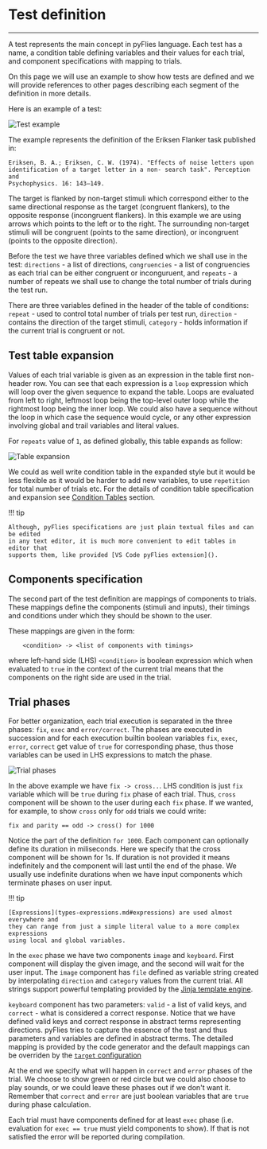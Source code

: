 # Test definition

---

A test represents the main concept in pyFlies language. Each test has a name, a
condition table defining variables and their values for each trial, and
component specifications with mapping to trials.

On this page we will use an example to show how tests are defined and we will
provide references to other pages describing each segment of the definition in
more details.

Here is an example of a test:

![Test example](images/test-example.png)


The example represents the definition of the Eriksen Flanker task published in:

    Eriksen, B. A.; Eriksen, C. W. (1974). "Effects of noise letters upon
    identification of a target letter in a non- search task". Perception and
    Psychophysics. 16: 143–149.

The target is flanked by non-target stimuli which correspond either to
the same directional response as the target (congruent flankers), to the
opposite response (incongruent flankers). In this example we are using arrows
which points to the left or to the right. The surrounding non-target stimuli
will be congruent (points to the same direction), or incongruent (points to the
opposite direction).

Before the test we have three variables defined which we shall use in the test:
`directions` - a list of directions, `congruencies` - a list of congruencies as
each trial can be either congruent or inconguruent, and `repeats` - a number of
repeats we shall use to change the total number of trials during the test run.


There are three variables defined in the header of the table of conditions:
`repeat` - used to control total number of trials per test run, `direction` -
contains the direction of the target stimuli, `category` - holds information if
the current trial is congruent or not.

## Test table expansion

Values of each trial variable is given as an expression in the table first
non-header row. You can see that each expression is a `loop` expression which
will loop over the given sequence to expand the table. Loops are evaluated from
left to right, leftmost loop being the top-level outer loop while the rightmost
loop being the inner loop. We could also have a sequence without the loop in
which case the sequence would cycle, or any other expression involving global
and trail variables and literal values.

For `repeats` value of `1`, as defined globally, this table expands as follow:

![Table expansion](images/table-expansion.png)

We could as well write condition table in the expanded style but it would be
less flexible as it would be harder to add new variables, to use `repetition`
for total number of trials etc. For the details of condition table specification
and expansion see [Condition Tables](condition-tables.md) section.

!!! tip

    Although, pyFlies specifications are just plain textual files and can be edited
    in any text editor, it is much more convenient to edit tables in editor that
    supports them, like provided [VS Code pyFlies extension]().


## Components specification

The second part of the test definition are mappings of components to trials.
These mappings define the components (stimuli and inputs), their timings and
conditions under which they should be shown to the user.

These mappings are given in the form:

        <condition> -> <list of components with timings>
        
        
where left-hand side (LHS) `<condition>` is boolean expression which when
evaluated to `true` in the context of the current trial means that the
components on the right side are used in the trial.


## Trial phases

For better organization, each trial execution is separated in the three phases:
`fix`, `exec` and `error/correct`. The phases are executed in succession and for
each execution builtin boolean variables `fix`, `exec`, `error`, `correct` get
value of `true` for corresponding phase, thus those variables can be used in LHS
expressions to match the phase.

![Trial phases](images/trial-phases.png)


In the above example we have `fix -> cross..`. LHS condition is just `fix`
variable which will be `true` during `fix` phase of each trial. Thus, `cross`
component will be shown to the user during each `fix` phase. If we wanted, for
example, to show `cross` only for `odd` trials we could write:

    fix and parity == odd -> cross() for 1000

Notice the part of the definition `for 1000`. Each component can optionally
define its duration in miliseconds. Here we specify that the cross component
will be shown for 1s. If duration is not provided it means indefinitely and the
component will last until the end of the phase. We usually use indefinite
durations when we have input components which terminate phases on user input.

!!! tip

    [Expressions](types-expressions.md#expressions) are used almost everywhere and
    they can range from just a simple literal value to a more complex expressions
    using local and global variables.

In the `exec` phase we have two components `image` and `keyboard`. First
component will display the given image, and the second will wait for the user
input. The `image` component has `file` defined as variable string created by
interpolating `direction` and `category` values from the current trial. All
strings support powerful templating provided by the [Jinja template
engine](https://jinja.palletsprojects.com/).

`keyboard` component has two parameters: `valid` - a list of valid keys, and
`correct` - what is considered a correct response. Notice that we have defined
valid keys and correct response in abstract terms representing directions.
pyFlies tries to capture the essence of the test and thus parameters and
variables are defined in abstract terms. The detailed mapping is provided by the
code generator and the default mappings can be overriden by the [`target`
configuration](target.md)

At the end we specify what will happen in `correct` and `error` phases of the
trial. We choose to show green or red circle but we could also choose to play
sounds, or we could leave these phases out if we don't want it. Remember that
`correct` and `error` are just boolean variables that are `true` during phase
calculation.

Each trial must have components defined for at least `exec` phase (i.e.
evaluation for `exec == true` must yield components to show). If that is not
satisfied the error will be reported during compilation.

